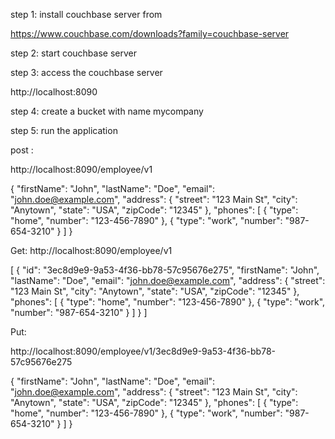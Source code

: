 step 1: install couchbase server from

https://www.couchbase.com/downloads?family=couchbase-server



step 2: start couchbase server

step 3: access the couchbase server

http://localhost:8090


step 4: create a bucket with name mycompany

step 5: run the application

post :

http://localhost:8090/employee/v1

{
    "firstName": "John",
    "lastName": "Doe",
    "email": "john.doe@example.com",
    "address": {
        "street": "123 Main St",
        "city": "Anytown",
        "state": "USA",
        "zipCode": "12345"
    },
    "phones": [
        {
        "type": "home",
        "number": "123-456-7890"
        },
        {
        "type": "work",
        "number": "987-654-3210"
        }
    ]
}


Get:
http://localhost:8090/employee/v1


[
    {
    "id": "3ec8d9e9-9a53-4f36-bb78-57c95676e275",
    "firstName": "John",
    "lastName": "Doe",
    "email": "john.doe@example.com",
    "address": {
    "street": "123 Main St",
    "city": "Anytown",
    "state": "USA",
    "zipCode": "12345"
    },
    "phones": [
        {
        "type": "home",
        "number": "123-456-7890"
        },
        {
        "type": "work",
        "number": "987-654-3210"
        }
    ]
    }
]



Put:

http://localhost:8090/employee/v1/3ec8d9e9-9a53-4f36-bb78-57c95676e275

{
    "firstName": "John",
    "lastName": "Doe",
    "email": "john.doe@example.com",
    "address": {
        "street": "123 Main St",
        "city": "Anytown",
        "state": "USA",
        "zipCode": "12345"
    },
    "phones": [
        {
        "type": "home",
        "number": "123-456-7890"
        },
        {
        "type": "work",
        "number": "987-654-3210"
        }
    ]
}


